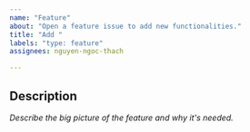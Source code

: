 ```yaml
---
name: "Feature"
about: "Open a feature issue to add new functionalities."
title: "Add "
labels: "type: feature"
assignees: nguyen-ngoc-thach

---
```


## Description

*Describe the big picture of the feature and why it's needed.*
